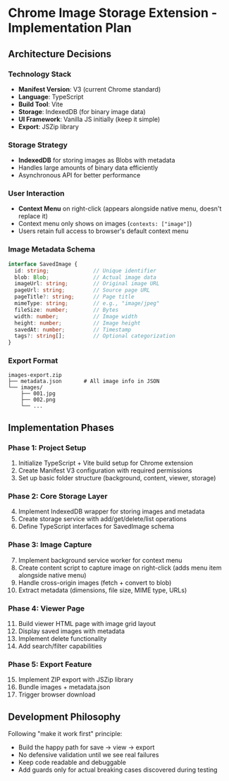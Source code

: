 # Chrome Image Storage Extension - Implementation Plan

## Architecture Decisions

### Technology Stack
- **Manifest Version**: V3 (current Chrome standard)
- **Language**: TypeScript
- **Build Tool**: Vite
- **Storage**: IndexedDB (for binary image data)
- **UI Framework**: Vanilla JS initially (keep it simple)
- **Export**: JSZip library

### Storage Strategy
- **IndexedDB** for storing images as Blobs with metadata
- Handles large amounts of binary data efficiently
- Asynchronous API for better performance

### User Interaction
- **Context Menu** on right-click (appears alongside native menu, doesn't replace it)
- Context menu only shows on images (`contexts: ["image"]`)
- Users retain full access to browser's default context menu

### Image Metadata Schema
```typescript
interface SavedImage {
  id: string;              // Unique identifier
  blob: Blob;              // Actual image data
  imageUrl: string;        // Original image URL
  pageUrl: string;         // Source page URL
  pageTitle?: string;      // Page title
  mimeType: string;        // e.g., "image/jpeg"
  fileSize: number;        // Bytes
  width: number;           // Image width
  height: number;          // Image height
  savedAt: number;         // Timestamp
  tags?: string[];         // Optional categorization
}
```

### Export Format
```
images-export.zip
├── metadata.json       # All image info in JSON
└── images/
    ├── 001.jpg
    ├── 002.png
    └── ...
```

## Implementation Phases

### Phase 1: Project Setup
1. Initialize TypeScript + Vite build setup for Chrome extension
2. Create Manifest V3 configuration with required permissions
3. Set up basic folder structure (background, content, viewer, storage)

### Phase 2: Core Storage Layer
4. Implement IndexedDB wrapper for storing images and metadata
5. Create storage service with add/get/delete/list operations
6. Define TypeScript interfaces for SavedImage schema

### Phase 3: Image Capture
7. Implement background service worker for context menu
8. Create content script to capture image on right-click (adds menu item alongside native menu)
9. Handle cross-origin images (fetch + convert to blob)
10. Extract metadata (dimensions, file size, MIME type, URLs)

### Phase 4: Viewer Page
11. Build viewer HTML page with image grid layout
12. Display saved images with metadata
13. Implement delete functionality
14. Add search/filter capabilities

### Phase 5: Export Feature
15. Implement ZIP export with JSZip library
16. Bundle images + metadata.json
17. Trigger browser download

## Development Philosophy

Following "make it work first" principle:
- Build the happy path for save → view → export
- No defensive validation until we see real failures
- Keep code readable and debuggable
- Add guards only for actual breaking cases discovered during testing
